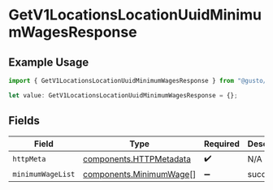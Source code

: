 # GetV1LocationsLocationUuidMinimumWagesResponse

## Example Usage

```typescript
import { GetV1LocationsLocationUuidMinimumWagesResponse } from "@gusto/embedded-api/models/operations/getv1locationslocationuuidminimumwages.js";

let value: GetV1LocationsLocationUuidMinimumWagesResponse = {};
```

## Fields

| Field                                                              | Type                                                               | Required                                                           | Description                                                        |
| ------------------------------------------------------------------ | ------------------------------------------------------------------ | ------------------------------------------------------------------ | ------------------------------------------------------------------ |
| `httpMeta`                                                         | [components.HTTPMetadata](../../models/components/httpmetadata.md) | :heavy_check_mark:                                                 | N/A                                                                |
| `minimumWageList`                                                  | [components.MinimumWage](../../models/components/minimumwage.md)[] | :heavy_minus_sign:                                                 | successful                                                         |